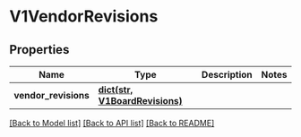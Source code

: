 # V1VendorRevisions

## Properties
Name | Type | Description | Notes
------------ | ------------- | ------------- | -------------
**vendor_revisions** | [**dict(str, V1BoardRevisions)**](V1BoardRevisions.md) |  | 

[[Back to Model list]](../README.md#documentation-for-models) [[Back to API list]](../README.md#documentation-for-api-endpoints) [[Back to README]](../README.md)


